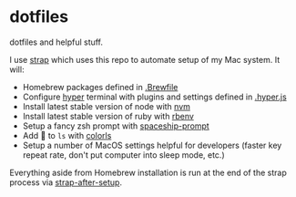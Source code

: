 # dotfiles
dotfiles and helpful stuff.

I use [strap](https://github.com/MikeMcQuaid/strap) which uses this repo to automate setup of my Mac system. It will:

- Homebrew packages defined in [.Brewfile](./.Brewfile)
- Configure [hyper](https://hyper.is/) terminal with plugins and settings defined in [.hyper.js](./hyper.js)
- Install latest stable version of node with [nvm](https://github.com/nvm-sh/nvm)
- Install latest stable version of ruby with [rbenv](https://github.com/rbenv/rbenv)
- Setup a fancy zsh prompt with [spaceship-prompt](https://github.com/denysdovhan/spaceship-prompt)
- Add :rainbow: to `ls` with [colorls](https://github.com/athityakumar/colorls)
- Setup a number of MacOS settings helpful for developers (faster key repeat rate, don't put computer into sleep mode, etc.)

Everything aside from Homebrew installation is run at the end of the strap process via [strap-after-setup](./script/strap-after-setup).

